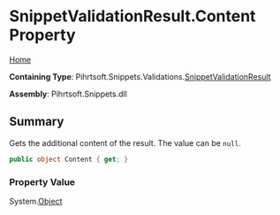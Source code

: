 # SnippetValidationResult\.Content Property

[Home](../../../../../README.md)

**Containing Type**: Pihrtsoft\.Snippets\.Validations\.[SnippetValidationResult](../README.md)

**Assembly**: Pihrtsoft\.Snippets\.dll

## Summary

Gets the additional content of the result\. The value can be `null`\.

```csharp
public object Content { get; }
```

### Property Value

System\.[Object](https://docs.microsoft.com/en-us/dotnet/api/system.object)

